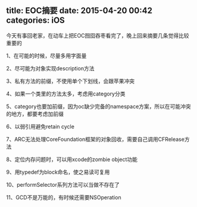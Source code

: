 title: EOC摘要
date: 2015-04-20 00:42
categories: iOS
---
今天有事回老家，在动车上把EOC囫囵吞枣看完了，晚上回来摘要几条觉得比较重要的
<!--more-->

1、在可能的时候，尽量多用字面量

2、尽可能为对象实现description方法

3、私有方法的前缀，不使用单个下划线，会跟苹果冲突

4、如果一个类里的方法太多，考虑用category分类

5、category也要加前缀，因为oc缺少完备的namespace方案，所以在可能冲突的地方，都要考虑加前缀

6、以弱引用避免retain cycle

7、ARC无法处理CoreFoundation框架的对象回收，需要自己调用CFRelease方法

8、定位内存问题时，可以用xcode的zombie object功能

9、用typedef为block命名，使之易读可复用

10、performSelector系列方法可以当做不存在了

11、GCD不是万能的，有时候还需要NSOperation